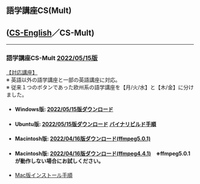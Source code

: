 ## 語学講座CS(Mult)     
## ([CS-English](https://csreviser.github.io/CS-English/)／CS-Mult)
***
### 語学講座CS-Mult [2022/05/15版](https://github.com/CSReviser/CS-Mult/releases/tag/20220515)                 
                
[【対応講座】](https://github.com/CSReviser/CS-Mult/wiki/%E5%AF%BE%E5%BF%9C%E8%AC%9B%E5%BA%A7)            
※ 英語以外の語学講座と一部の英語講座に対応。          
※ 従来１つのボタンであった欧州系の語学講座を【月/火/水】と【木/金】に分けました。              
   - #### Windows版: [2022/05/15版ダウンロード](https://github.com/CSReviser/CS-Mult/releases/download/20220515/CS-Mult-Windows-20220515.zip)                          
   - #### Ubuntu版: [2022/05/15版ダウンロード](https://github.com/CSReviser/CS-Mult/releases/download/20220515/CS-Mult-Ubuntu-qt5-20220515.zip)                [バイナリビルド手順](https://github.com/CSReviser/CS-Mult/wiki/ubuntuビルド手順)                          
   - #### Macintosh版: [2022/04/16版ダウンロード(ffmpeg5.0.1)](https://github.com/CSReviser/CS-Mult/releases/download/20220515/CS-Mult-Macintosh-20220515.dmg)
   - #### Macintosh版: [2022/04/16版ダウンロード(ffmpeg4.4.1)](https://github.com/CSReviser/CS-Mult/releases/download/20220515/CS-Mult-Macintosh-20220515-1.dmg)　※ffmpeg5.0.1が動作しない場合にお試しください。
   -  [Mac版インストール手順](https://github.com/CSReviser/CS-English/wiki/Mac%E7%89%88%E3%82%A4%E3%83%B3%E3%82%B9%E3%83%88%E3%83%BC%E3%83%AB%E6%89%8B%E9%A0%86)                          　　　           　　                            

